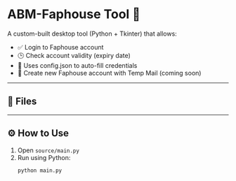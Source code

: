 # ABM-Faphouse Tool 🧠

A custom-built desktop tool (Python + Tkinter) that allows:
- ✅ Login to Faphouse account
- 🕒 Check account validity (expiry date)
- 🔐 Uses config.json to auto-fill credentials
- 📨 Create new Faphouse account with Temp Mail (coming soon)

---

## 📁 Files


---

## ⚙️ How to Use

1. Open `source/main.py`
2. Run using Python:
   ```bash
   python main.py
